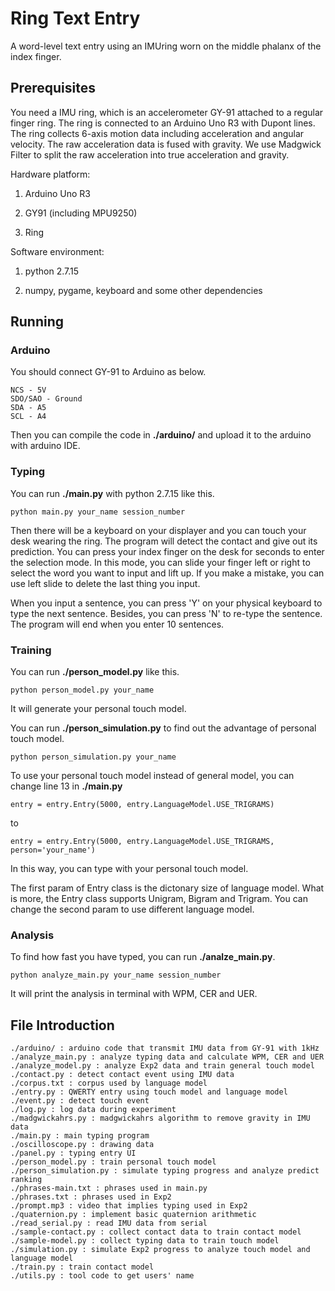 # Ring Text Entry

A word-level text entry using an IMUring worn on the middle phalanx of the index finger.

## Prerequisites

You need a IMU ring, which is an accelerometer GY-91 attached to a regular finger ring. The ring is connected to an Arduino Uno R3 with Dupont lines. The ring collects 6-axis motion data including acceleration and angular velocity. The raw acceleration data is fused with gravity. We use Madgwick Filter to split the raw acceleration into true acceleration and gravity.

Hardware platform:

1. Arduino Uno R3

2. GY91 (including MPU9250)

3. Ring

Software environment:

1. python 2.7.15

2. numpy, pygame, keyboard and some other dependencies

## Running

### Arduino

You should connect GY-91 to Arduino as below.

```
NCS - 5V
SDO/SAO - Ground
SDA - A5
SCL - A4
```

Then you can compile the code in **./arduino/** and upload it to the arduino with arduino IDE.

### Typing

You can run **./main.py** with python 2.7.15 like this.

```
python main.py your_name session_number
```

Then there will be a keyboard on your displayer and you can touch your desk wearing the ring. The program will detect the contact and give out its prediction. You can press your index finger on the desk for seconds to enter the selection mode. In this mode, you can slide your finger left or right to select the word you want to input and lift up. If you make a mistake, you can use left slide to delete the last thing you input.

When you input a sentence, you can press 'Y' on your physical keyboard to type the next sentence. Besides, you can press 'N' to re-type the sentence. The program will end when you enter 10 sentences.

### Training

You can run **./person_model.py** like this.

```
python person_model.py your_name
```

It will generate your personal touch model.

You can run **./person_simulation.py** to find out the advantage of personal touch model.

```
python person_simulation.py your_name
```

To use your personal touch model instead of general model, you can change line 13 in **./main.py**

```
entry = entry.Entry(5000, entry.LanguageModel.USE_TRIGRAMS)
```

to

```
entry = entry.Entry(5000, entry.LanguageModel.USE_TRIGRAMS, person='your_name')
```

In this way, you can type with your personal touch model.

The first param of Entry class is the dictonary size of language model. What is more, the Entry class supports Unigram, Bigram and Trigram. You can change the second param to use different language model.

### Analysis

To find how fast you have typed, you can run **./analze_main.py**.

```
python analyze_main.py your_name session_number
```

It will print the analysis in terminal with WPM, CER and UER.

## File Introduction

```
./arduino/ : arduino code that transmit IMU data from GY-91 with 1kHz
./analyze_main.py : analyze typing data and calculate WPM, CER and UER
./analyze_model.py : analyze Exp2 data and train general touch model
./contact.py : detect contact event using IMU data
./corpus.txt : corpus used by language model
./entry.py : QWERTY entry using touch model and language model
./event.py : detect touch event
./log.py : log data during experiment
./madgwickahrs.py : madgwickahrs algorithm to remove gravity in IMU data
./main.py : main typing program
./oscilloscope.py : drawing data
./panel.py : typing entry UI
./person_model.py : train personal touch model
./person_simulation.py : simulate typing progress and analyze predict ranking
./phrases-main.txt : phrases used in main.py
./phrases.txt : phrases used in Exp2
./prompt.mp3 : video that implies typing used in Exp2
./quaternion.py : implement basic quaternion arithmetic
./read_serial.py : read IMU data from serial
./sample-contact.py : collect contact data to train contact model
./sample-model.py : collect typing data to train touch model
./simulation.py : simulate Exp2 progress to analyze touch model and language model
./train.py : train contact model
./utils.py : tool code to get users' name
```